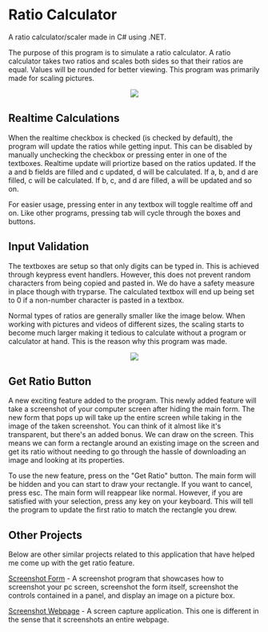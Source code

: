 # Ratio Calculator
A ratio calculator/scaler made in C# using .NET.

The purpose of this program is to simulate a ratio calculator. A ratio calculator takes two ratios and scales both sides so that their ratios are equal. Values will be rounded for better viewing. This program was primarily made for scaling pictures.

<p align="center">
<img src="https://user-images.githubusercontent.com/100814612/167768320-b06cd149-2462-45af-9203-c34ea3c9f24a.png"><img>
</p>

**Realtime Calculations**
-------------------------------------
When the realtime checkbox is checked (is checked by default), the program will update the ratios while getting input. This can be disabled by manually unchecking the checkbox or pressing enter in one of the textboxes. Realtime update will priortize based on the ratios updated. If the a and b fields are filled and c updated, d will be calculated. If a, b, and d are filled, c will be calculated. If b, c, and d are filled, a will be updated and so on.

For easier usage, pressing enter in any textbox will toggle realtime off and on. Like other programs, pressing tab will cycle through the boxes and buttons.

**Input Validation**
-------------------------------------
The textboxes are setup so that only digits can be typed in. This is achieved through keypress event handlers. However, this does not prevent random characters from being copied and pasted in. We do have a safety measure in place though with tryparse. The calculated textbox will end up being set to 0 if a non-number character is pasted in a textbox.

Normal types of ratios are generally smaller like the image below. When working with pictures and videos of different sizes, the scaling starts to become much larger making it tedious to calculate without a program or calculator at hand. This is the reason why this program was made.

<p align="center">
<img src="https://user-images.githubusercontent.com/100814612/163684610-1167edfe-125f-40f5-8839-48bc09d9a147.png"><img>
</p>

**Get Ratio Button**
-------------------------------------
A new exciting feature added to the program. This newly added feature will take a screenshot of your computer screen after hiding the main form. The new form that pops up will take up the entire screen while taking in the image of the taken screenshot. You can think of it almost like it's transparent, but there's an added bonus. We can draw on the screen. This means we can form a rectangle around an existing image on the screen and get its ratio without needing to go through the hassle of downloading an image and looking at its properties.

To use the new feature, press on the "Get Ratio" button. The main form will be hidden and you can start to draw your rectangle. If you want to cancel, press esc. The main form will reappear like normal. However, if you are satisfied with your selection, press any key on your keyboard. This will tell the program to update the first ratio to match the rectangle you drew.

**Other Projects**
-------------------
Below are other similar projects related to this application that have helped me come up with the get ratio feature.

[Screenshot Form](https://github.com/Kttra/ScreenshotForm) - A screenshot program that showcases how to screenshot your pc screen, screenshot the form itself, screenshot the controls contained in a panel, and display an image on a picture box.

[Screenshot Webpage](https://github.com/Kttra/ScreenshotWebpage) - A screen capture application. This one is different in the sense that it screenshots an entire webpage.
